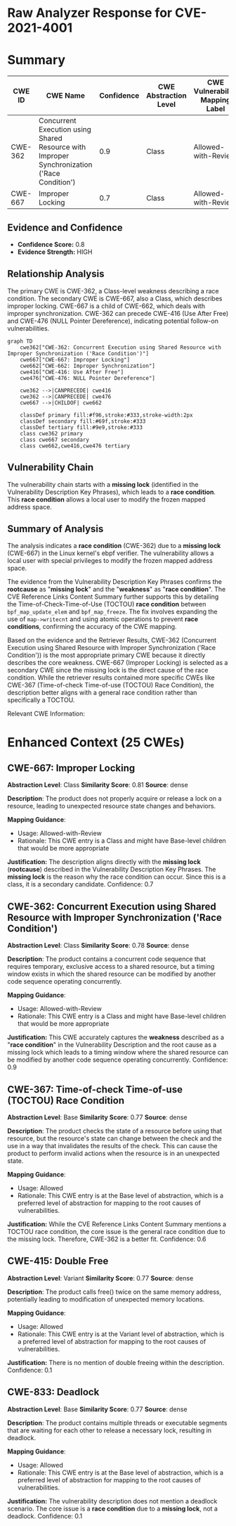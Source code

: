 # Raw Analyzer Response for CVE-2021-4001

# Summary
| CWE ID | CWE Name | Confidence | CWE Abstraction Level | CWE Vulnerability Mapping Label | CWE-Vulnerability Mapping Notes |
|---|---|---|---|---|---|
| CWE-362 | Concurrent Execution using Shared Resource with Improper Synchronization ('Race Condition') | 0.9 | Class | Allowed-with-Review | Primary |
| CWE-667 | Improper Locking | 0.7 | Class | Allowed-with-Review | Secondary |

## Evidence and Confidence

*   **Confidence Score:** 0.8
*   **Evidence Strength:** HIGH

## Relationship Analysis
The primary CWE is CWE-362, a Class-level weakness describing a race condition. The secondary CWE is CWE-667, also a Class, which describes improper locking. CWE-667 is a child of CWE-662, which deals with improper synchronization. CWE-362 can precede CWE-416 (Use After Free) and CWE-476 (NULL Pointer Dereference), indicating potential follow-on vulnerabilities.

```mermaid
graph TD
    cwe362["CWE-362: Concurrent Execution using Shared Resource with Improper Synchronization ('Race Condition')"]
    cwe667["CWE-667: Improper Locking"]
    cwe662["CWE-662: Improper Synchronization"]
    cwe416["CWE-416: Use After Free"]
    cwe476["CWE-476: NULL Pointer Dereference"]

    cwe362 -->|CANPRECEDE| cwe416
    cwe362 -->|CANPRECEDE| cwe476
    cwe667 -->|CHILDOF| cwe662

    classDef primary fill:#f96,stroke:#333,stroke-width:2px
    classDef secondary fill:#69f,stroke:#333
    classDef tertiary fill:#9e9,stroke:#333
    class cwe362 primary
    class cwe667 secondary
    class cwe662,cwe416,cwe476 tertiary
```

## Vulnerability Chain
The vulnerability chain starts with a **missing lock** (identified in the Vulnerability Description Key Phrases), which leads to a **race condition**. This **race condition** allows a local user to modify the frozen mapped address space.

## Summary of Analysis
The analysis indicates a **race condition** (CWE-362) due to a **missing lock** (CWE-667) in the Linux kernel's ebpf verifier. The vulnerability allows a local user with special privileges to modify the frozen mapped address space.

The evidence from the Vulnerability Description Key Phrases confirms the **rootcause** as "**missing lock**" and the "**weakness**" as "**race condition**". The CVE Reference Links Content Summary further supports this by detailing the Time-of-Check-Time-of-Use (TOCTOU) **race condition** between `bpf_map_update_elem` and `bpf_map_freeze`. The fix involves expanding the use of `map->writecnt` and using atomic operations to prevent **race conditions**, confirming the accuracy of the CWE mapping.

Based on the evidence and the Retriever Results, CWE-362 (Concurrent Execution using Shared Resource with Improper Synchronization ('Race Condition')) is the most appropriate primary CWE because it directly describes the core weakness. CWE-667 (Improper Locking) is selected as a secondary CWE since the missing lock is the direct cause of the race condition. While the retriever results contained more specific CWEs like CWE-367 (Time-of-check Time-of-use (TOCTOU) Race Condition), the description better aligns with a general race condition rather than specifically a TOCTOU.

Relevant CWE Information:

# Enhanced Context (25 CWEs)

## CWE-667: Improper Locking
**Abstraction Level**: Class
**Similarity Score**: 0.81
**Source**: dense

**Description**:
The product does not properly acquire or release a lock on a resource, leading to unexpected resource state changes and behaviors.

**Mapping Guidance**:
- Usage: Allowed-with-Review
- Rationale: This CWE entry is a Class and might have Base-level children that would be more appropriate

**Justification:** The description aligns directly with the **missing lock** (**rootcause**) described in the Vulnerability Description Key Phrases. The **missing lock** is the reason why the race condition can occur. Since this is a class, it is a secondary candidate. Confidence: 0.7

## CWE-362: Concurrent Execution using Shared Resource with Improper Synchronization ('Race Condition')
**Abstraction Level**: Class
**Similarity Score**: 0.78
**Source**: dense

**Description**:
The product contains a concurrent code sequence that requires temporary, exclusive access to a shared resource, but a timing window exists in which the shared resource can be modified by another code sequence operating concurrently.

**Mapping Guidance**:
- Usage: Allowed-with-Review
- Rationale: This CWE entry is a Class and might have Base-level children that would be more appropriate

**Justification:** This CWE accurately captures the **weakness** described as a "**race condition**" in the Vulnerability Description and the root cause as a missing lock which leads to a timing window where the shared resource can be modified by another code sequence operating concurrently. Confidence: 0.9

## CWE-367: Time-of-check Time-of-use (TOCTOU) Race Condition
**Abstraction Level**: Base
**Similarity Score**: 0.77
**Source**: dense

**Description**:
The product checks the state of a resource before using that resource, but the resource's state can change between the check and the use in a way that invalidates the results of the check. This can cause the product to perform invalid actions when the resource is in an unexpected state.

**Mapping Guidance**:
- Usage: Allowed
- Rationale: This CWE entry is at the Base level of abstraction, which is a preferred level of abstraction for mapping to the root causes of vulnerabilities.

**Justification:** While the CVE Reference Links Content Summary mentions a TOCTOU race condition, the core issue is the general race condition due to the missing lock. Therefore, CWE-362 is a better fit. Confidence: 0.6

## CWE-415: Double Free
**Abstraction Level**: Variant
**Similarity Score**: 0.77
**Source**: dense

**Description**:
The product calls free() twice on the same memory address, potentially leading to modification of unexpected memory locations.

**Mapping Guidance**:
- Usage: Allowed
- Rationale: This CWE entry is at the Variant level of abstraction, which is a preferred level of abstraction for mapping to the root causes of vulnerabilities.

**Justification:** There is no mention of double freeing within the description. Confidence: 0.1

## CWE-833: Deadlock
**Abstraction Level**: Base
**Similarity Score**: 0.77
**Source**: dense

**Description**:
The product contains multiple threads or executable segments that are waiting for each other to release a necessary lock, resulting in deadlock.

**Mapping Guidance**:
- Usage: Allowed
- Rationale: This CWE entry is at the Base level of abstraction, which is a preferred level of abstraction for mapping to the root causes of vulnerabilities.

**Justification:** The vulnerability description does not mention a deadlock scenario. The core issue is a **race condition** due to a **missing lock**, not a deadlock. Confidence: 0.1